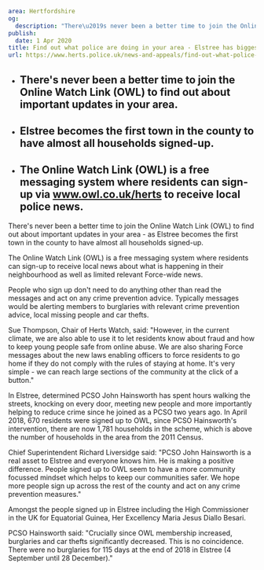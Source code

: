 ```yaml
area: Hertfordshire
og:
  description: "There\u2019s never been a better time to join the Online Watch Link (OWL) to find out about important updates in your area \u2013 as Elstree becomes the first town in the county to have almost all households signed-up."
publish:
  date: 1 Apr 2020
title: Find out what police are doing in your area - Elstree has biggest sign-ups
url: https://www.herts.police.uk/news-and-appeals/find-out-what-police-are-doing-in-your-area-elstree-has-biggest-sign-ups-0002j
```

* ## There's never been a better time to join the Online Watch Link (OWL) to find out about important updates in your area.

 * ## Elstree becomes the first town in the county to have almost all households signed-up.

 * ## The Online Watch Link (OWL) is a free messaging system where residents can sign-up via www.owl.co.uk/herts to receive local police news.

There's never been a better time to join the Online Watch Link (OWL) to find out about important updates in your area - as Elstree becomes the first town in the county to have almost all households signed-up.

The Online Watch Link (OWL) is a free messaging system where residents can sign-up to receive local news about what is happening in their neighbourhood as well as limited relevant Force-wide news.

People who sign up don't need to do anything other than read the messages and act on any crime prevention advice. Typically messages would be alerting members to burglaries with relevant crime prevention advice, local missing people and car thefts.

Sue Thompson, Chair of Herts Watch, said: "However, in the current climate, we are also able to use it to let residents know about fraud and how to keep young people safe from online abuse. We are also sharing Force messages about the new laws enabling officers to force residents to go home if they do not comply with the rules of staying at home. It's very simple - we can reach large sections of the community at the click of a button."

In Elstree, determined PCSO John Hainsworth has spent hours walking the streets, knocking on every door, meeting new people and more importantly helping to reduce crime since he joined as a PCSO two years ago. In April 2018, 670 residents were signed up to OWL, since PCSO Hainsworth's intervention, there are now 1,781 households in the scheme, which is above the number of households in the area from the 2011 Census.

Chief Superintendent Richard Liversidge said: "PCSO John Hainsworth is a real asset to Elstree and everyone knows him. He is making a positive difference. People signed up to OWL seem to have a more community focussed mindset which helps to keep our communities safer. We hope more people sign up across the rest of the county and act on any crime prevention measures."

Amongst the people signed up in Elstree including the High Commissioner in the UK for Equatorial Guinea, Her Excellency Maria Jesus Diallo Besari.

PCSO Hainsworth said: "Crucially since OWL membership increased, burglaries and car thefts significantly decreased. This is no coincidence. There were no burglaries for 115 days at the end of 2018 in Elstree (4 September until 28 December)."
